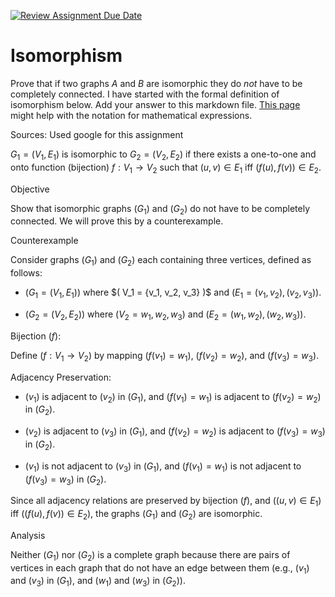 [![Review Assignment Due Date](https://classroom.github.com/assets/deadline-readme-button-24ddc0f5d75046c5622901739e7c5dd533143b0c8e959d652212380cedb1ea36.svg)](https://classroom.github.com/a/QM7QGF1q)
# Isomorphism

Prove that if two graphs $A$ and $B$ are isomorphic they do *not* have to
be completely connected. I have started with the formal definition of
isomorphism below. Add your answer to this markdown file. [This
page](https://docs.github.com/en/get-started/writing-on-github/working-with-advanced-formatting/writing-mathematical-expressions)
might help with the notation for mathematical expressions.

Sources: Used google for this assignment

$G_1=(V_1 , E_1)$ is isomorphic to $G_2 = (V_2, E_2)$ if there exists a
one-to-one and onto function (bijection) $f: V_1 \rightarrow V_2$ such that $(u,v)
\in E_1$ iff $(f(u),f(v)) \in E_2$.

Objective

Show that isomorphic graphs $( G_1 )$ and $( G_2 )$ do not have to be completely connected. We will prove this by a counterexample.

Counterexample

Consider graphs $( G_1 )$ and $( G_2 )$ each containing three vertices, defined as follows:

- $( G_1 = (V_1, E_1) )$ where $( V_1 = {v_1, v_2, v_3\} )$ and $( E_1 = {(v_1, v_2), (v_2, v_3)} )$.

- $( G_2 = (V_2, E_2) )$ where $( V_2 = {w_1, w_2, w_3} )$ and $( E_2 = {(w_1, w_2), (w_2, w_3)} )$.

Bijection $( f )$:

Define $( f: V_1 \rightarrow V_2 )$ by mapping $( f(v_1) = w_1 )$, $( f(v_2) = w_2 )$, and $( f(v_3) = w_3 )$.

Adjacency Preservation:

- $( v_1 )$ is adjacent to $( v_2 )$ in $( G_1 )$, and $( f(v_1) = w_1 )$ is adjacent to $( f(v_2) = w_2 )$ in $( G_2 )$.

- $( v_2 )$ is adjacent to $( v_3 )$ in $( G_1 )$, and $( f(v_2) = w_2 )$ is adjacent to $( f(v_3) = w_3 )$ in $( G_2 )$.

- $( v_1 )$ is not adjacent to $( v_3 )$ in $( G_1 )$, and $( f(v_1) = w_1 )$ is not adjacent to $( f(v_3) = w_3 )$ in $( G_2 )$.

Since all adjacency relations are preserved by bijection $( f )$, and $( (u,v) \in E_1 )$ iff $( (f(u),f(v)) \in E_2 )$, the graphs $( G_1 )$ and $( G_2 )$ are isomorphic.

Analysis

Neither $( G_1 )$ nor $( G_2 )$ is a complete graph because there are pairs of vertices in each graph that do not have an edge between them (e.g., $( v_1 )$ and $( v_3 )$ in $( G_1 )$, and $( w_1 )$ and $( w_3 )$ in $( G_2 )$).


